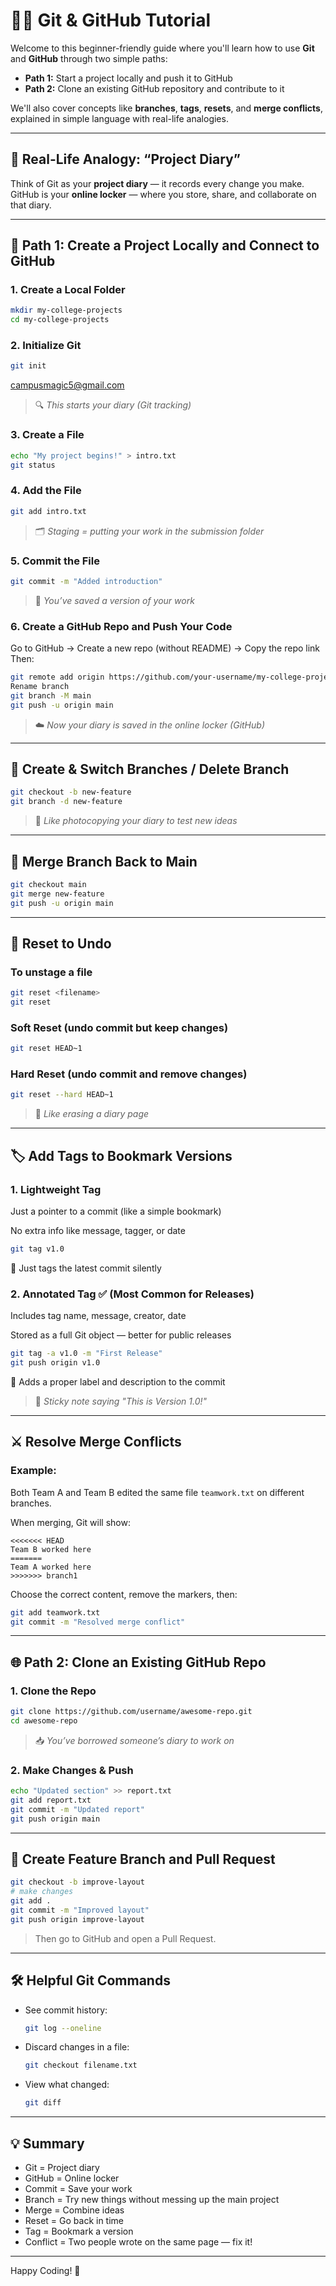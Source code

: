 # 🧑‍💻 Git & GitHub Tutorial

Welcome to this beginner-friendly guide where you'll learn how to use **Git** and **GitHub** through two simple paths:

- **Path 1:** Start a project locally and push it to GitHub
- **Path 2:** Clone an existing GitHub repository and contribute to it

We'll also cover concepts like **branches**, **tags**, **resets**, and **merge conflicts**, explained in simple language with real-life analogies.

---

## 🌱 Real-Life Analogy: “Project Diary”

Think of Git as your **project diary** — it records every change you make.  
GitHub is your **online locker** — where you store, share, and collaborate on that diary.

---

## 🚀 Path 1: Create a Project Locally and Connect to GitHub

### 1. Create a Local Folder
```bash
mkdir my-college-projects
cd my-college-projects
```

### 2. Initialize Git
```bash
git init
```
campusmagic5@gmail.com
> 🔍 *This starts your diary (Git tracking)*

### 3. Create a File
```bash
echo "My project begins!" > intro.txt
git status
```

### 4. Add the File
```bash
git add intro.txt
```
> 🗂️ *Staging = putting your work in the submission folder*

### 5. Commit the File
```bash
git commit -m "Added introduction"
```
> 📌 *You’ve saved a version of your work*

### 6. Create a GitHub Repo and Push Your Code

Go to GitHub → Create a new repo (without README) → Copy the repo link  
Then:
```bash
git remote add origin https://github.com/your-username/my-college-projects.git
Rename branch
git branch -M main
git push -u origin main
```
> ☁️ *Now your diary is saved in the online locker (GitHub)*

---

## 🌿 Create & Switch Branches / Delete Branch
```bash
git checkout -b new-feature
git branch -d new-feature
```
> 📄 *Like photocopying your diary to test new ideas*

---

## 🔀 Merge Branch Back to Main
```bash
git checkout main
git merge new-feature
git push -u origin main
```

---

## 🔁 Reset to Undo

### To unstage a file
```bash
git reset <filename>
git reset
```
### Soft Reset (undo commit but keep changes)
```bash
git reset HEAD~1
```

### Hard Reset (undo commit and remove changes)
```bash
git reset --hard HEAD~1
```

> 🧽 *Like erasing a diary page*

---

## 🏷️ Add Tags to Bookmark Versions
### 1. Lightweight Tag
Just a pointer to a commit (like a simple bookmark)

No extra info like message, tagger, or date
```bash
git tag v1.0
```
🔖 Just tags the latest commit silently

### 2. Annotated Tag ✅ (Most Common for Releases)
Includes tag name, message, creator, date

Stored as a full Git object — better for public releases
```bash
git tag -a v1.0 -m "First Release"
git push origin v1.0
```
📝 Adds a proper label and description to the commit
> 🔖 *Sticky note saying "This is Version 1.0!"*

---

## ⚔️ Resolve Merge Conflicts

### Example:
Both Team A and Team B edited the same file `teamwork.txt` on different branches.

When merging, Git will show:
```plaintext
<<<<<<< HEAD
Team B worked here
=======
Team A worked here
>>>>>>> branch1
```

Choose the correct content, remove the markers, then:
```bash
git add teamwork.txt
git commit -m "Resolved merge conflict"
```

---

## 🌐 Path 2: Clone an Existing GitHub Repo

### 1. Clone the Repo
```bash
git clone https://github.com/username/awesome-repo.git
cd awesome-repo
```
> 📥 *You’ve borrowed someone’s diary to work on*

### 2. Make Changes & Push
```bash
echo "Updated section" >> report.txt
git add report.txt
git commit -m "Updated report"
git push origin main
```

---

## 🔧 Create Feature Branch and Pull Request
```bash
git checkout -b improve-layout
# make changes
git add .
git commit -m "Improved layout"
git push origin improve-layout
```
> Then go to GitHub and open a Pull Request.

---

## 🛠 Helpful Git Commands

- See commit history:
  ```bash
  git log --oneline
  ```

- Discard changes in a file:
  ```bash
  git checkout filename.txt
  ```

- View what changed:
  ```bash
  git diff
  ```

---

## 💡 Summary

- Git = Project diary
- GitHub = Online locker
- Commit = Save your work
- Branch = Try new things without messing up the main project
- Merge = Combine ideas
- Reset = Go back in time
- Tag = Bookmark a version
- Conflict = Two people wrote on the same page — fix it!

---

Happy Coding! 🚀  

